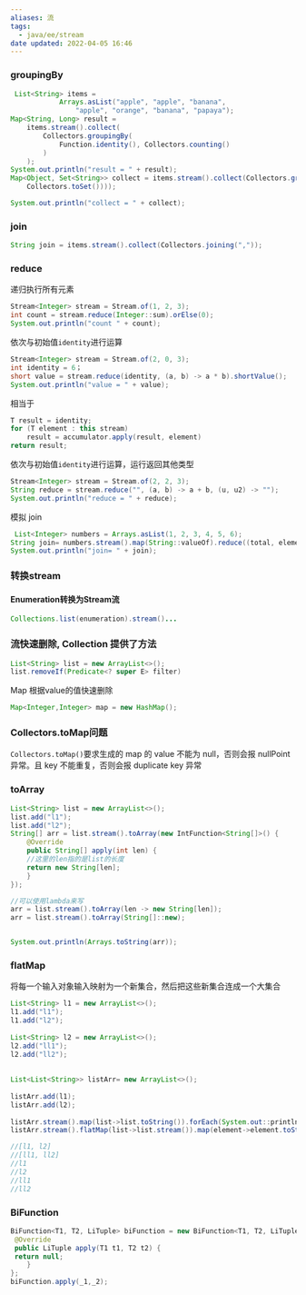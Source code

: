 ```yaml
---
aliases: 流
tags:
  - java/ee/stream
date updated: 2022-04-05 16:46
---
```


### groupingBy

```java
 List<String> items =
            Arrays.asList("apple", "apple", "banana",
                "apple", "orange", "banana", "papaya");
Map<String, Long> result =
    items.stream().collect(
        Collectors.groupingBy(
            Function.identity(), Collectors.counting()
        )
    );
System.out.println("result = " + result);
Map<Object, Set<String>> collect = items.stream().collect(Collectors.groupingBy(String::length, Collectors.mapping(e -> e,
    Collectors.toSet())));

System.out.println("collect = " + collect);


```

### join

```java
String join = items.stream().collect(Collectors.joining(","));

```

### reduce

递归执行所有元素

```java
Stream<Integer> stream = Stream.of(1, 2, 3);
int count = stream.reduce(Integer::sum).orElse(0);
System.out.println("count " + count);
```

依次与初始值`identity`进行运算

```java
Stream<Integer> stream = Stream.of(2, 0, 3);
int identity = 6；
short value = stream.reduce(identity, (a, b) -> a * b).shortValue();
System.out.println("value = " + value);
```

相当于

```java
T result = identity;
for (T element : this stream)
    result = accumulator.apply(result, element)
return result;
```

依次与初始值`identity`进行运算，运行返回其他类型

```java
Stream<Integer> stream = Stream.of(2, 2, 3);
String reduce = stream.reduce("", (a, b) -> a + b, (u, u2) -> "");
System.out.println("reduce = " + reduce);
```

模拟 join

```java
 List<Integer> numbers = Arrays.asList(1, 2, 3, 4, 5, 6);
String join= numbers.stream().map(String::valueOf).reduce((total, element) -> total + element+"").get();
System.out.println("join= " + join);
```

### 转换stream

#### Enumeration转换为Stream流

```java
Collections.list(enumeration).stream()...
```

### 流快速删除, Collection 提供了方法

```java
List<String> list = new ArrayList<>();
list.removeIf(Predicate<? super E> filter)
```

Map 根据value的值快速删除

```java
Map<Integer,Integer> map = new HashMap();
```

### Collectors.toMap问题

`Collectors.toMap()`要求生成的 map 的 value 不能为 null，否则会报 nullPoint 异常。且 key 不能重复，否则会报 duplicate key 异常

### toArray

```java
List<String> list = new ArrayList<>();
list.add("l1");
list.add("l2");
String[] arr = list.stream().toArray(new IntFunction<String[]>() {
    @Override
    public String[] apply(int len) {
    //这里的len指的是list的长度
    return new String[len];
    }
});

//可以使用lambda来写
arr = list.stream().toArray(len -> new String[len]);
arr = list.stream().toArray(String[]::new);


System.out.println(Arrays.toString(arr));
```

### flatMap

将每一个输入对象输入映射为一个新集合，然后把这些新集合连成一个大集合

```java
List<String> l1 = new ArrayList<>();  
l1.add("l1");  
l1.add("l2");  
  
List<String> l2 = new ArrayList<>();  
l2.add("ll1");  
l2.add("ll2");  
  
  
List<List<String>> listArr= new ArrayList<>();  
  
listArr.add(l1);  
listArr.add(l2);  
  
listArr.stream().map(list->list.toString()).forEach(System.out::println);  
listArr.stream().flatMap(list->list.stream()).map(element->element.toString()).forEach(System.out::println);

//[l1, l2]
//[ll1, ll2]
//l1
//l2
//ll1
//ll2
```

### BiFunction

```java
BiFunction<T1, T2, LiTuple> biFunction = new BiFunction<T1, T2, LiTuple>() {  
 @Override  
 public LiTuple apply(T1 t1, T2 t2) {  
 return null;  
    }  
};  
biFunction.apply(_1,_2);
```
